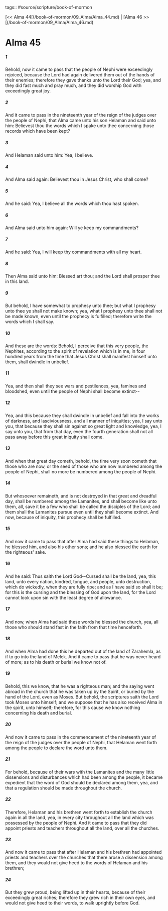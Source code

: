 tags:: #source/scripture/book-of-mormon

[<< Alma 44[(/book-of-mormon/09_Alma/Alma_44.md) | [Alma 46 >>[(/book-of-mormon/09_Alma/Alma_46.md)

# Alma 45

##### 1

Behold, now it came to pass that the people of Nephi were exceedingly rejoiced, because the Lord had again delivered them out of the hands of their enemies; therefore they gave thanks unto the Lord their God; yea, and they did fast much and pray much, and they did worship God with exceedingly great joy.

##### 2

And it came to pass in the nineteenth year of the reign of the judges over the people of Nephi, that Alma came unto his son Helaman and said unto him: Believest thou the words which I spake unto thee concerning those records which have been kept?

##### 3

And Helaman said unto him: Yea, I believe.

##### 4

And Alma said again: Believest thou in Jesus Christ, who shall come?

##### 5

And he said: Yea, I believe all the words which thou hast spoken.

##### 6

And Alma said unto him again: Will ye keep my commandments?

##### 7

And he said: Yea, I will keep thy commandments with all my heart.

##### 8

Then Alma said unto him: Blessed art thou; and the Lord shall prosper thee in this land.

##### 9

But behold, I have somewhat to prophesy unto thee; but what I prophesy unto thee ye shall not make known; yea, what I prophesy unto thee shall not be made known, even until the prophecy is fulfilled; therefore write the words which I shall say.

##### 10

And these are the words: Behold, I perceive that this very people, the Nephites, according to the spirit of revelation which is in me, in four hundred years from the time that Jesus Christ shall manifest himself unto them, shall dwindle in unbelief.

##### 11

Yea, and then shall they see wars and pestilences, yea, famines and bloodshed, even until the people of Nephi shall become extinct--

##### 12

Yea, and this because they shall dwindle in unbelief and fall into the works of darkness, and lasciviousness, and all manner of iniquities; yea, I say unto you, that because they shall sin against so great light and knowledge, yea, I say unto you, that from that day, even the fourth generation shall not all pass away before this great iniquity shall come.

##### 13

And when that great day cometh, behold, the time very soon cometh that those who are now, or the seed of those who are now numbered among the people of Nephi, shall no more be numbered among the people of Nephi.

##### 14

But whosoever remaineth, and is not destroyed in that great and dreadful day, shall be numbered among the Lamanites, and shall become like unto them, all, save it be a few who shall be called the disciples of the Lord; and them shall the Lamanites pursue even until they shall become extinct. And now, because of iniquity, this prophecy shall be fulfilled.

##### 15

And now it came to pass that after Alma had said these things to Helaman, he blessed him, and also his other sons; and he also blessed the earth for the righteous' sake.

##### 16

And he said: Thus saith the Lord God--Cursed shall be the land, yea, this land, unto every nation, kindred, tongue, and people, unto destruction, which do wickedly, when they are fully ripe; and as I have said so shall it be; for this is the cursing and the blessing of God upon the land, for the Lord cannot look upon sin with the least degree of allowance.

##### 17

And now, when Alma had said these words he blessed the church, yea, all those who should stand fast in the faith from that time henceforth.

##### 18

And when Alma had done this he departed out of the land of Zarahemla, as if to go into the land of Melek. And it came to pass that he was never heard of more; as to his death or burial we know not of.

##### 19

Behold, this we know, that he was a righteous man; and the saying went abroad in the church that he was taken up by the Spirit, or buried by the hand of the Lord, even as Moses. But behold, the scriptures saith the Lord took Moses unto himself; and we suppose that he has also received Alma in the spirit, unto himself; therefore, for this cause we know nothing concerning his death and burial.

##### 20

And now it came to pass in the commencement of the nineteenth year of the reign of the judges over the people of Nephi, that Helaman went forth among the people to declare the word unto them.

##### 21

For behold, because of their wars with the Lamanites and the many little dissensions and disturbances which had been among the people, it became expedient that the word of God should be declared among them, yea, and that a regulation should be made throughout the church.

##### 22

Therefore, Helaman and his brethren went forth to establish the church again in all the land, yea, in every city throughout all the land which was possessed by the people of Nephi. And it came to pass that they did appoint priests and teachers throughout all the land, over all the churches.

##### 23

And now it came to pass that after Helaman and his brethren had appointed priests and teachers over the churches that there arose a dissension among them, and they would not give heed to the words of Helaman and his brethren;

##### 24

But they grew proud, being lifted up in their hearts, because of their exceedingly great riches; therefore they grew rich in their own eyes, and would not give heed to their words, to walk uprightly before God.
